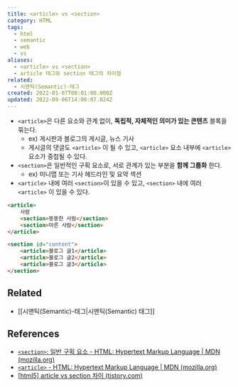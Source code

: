 ```yaml
---
title: <article> vs <section>
category: HTML
tags:
  - html
  - semantic
  - web
  - vs
aliases:
  - <article> vs <section>
  - article 태그와 section 태그의 차이점
related:
  - 시맨틱(Semantic)-태그
created: 2022-01-07T08:01:00.000Z
updated: 2022-09-06T14:00:07.024Z
---
```


<Metadata />

- `<article>`은 다른 요소와 관계 없이, **독립적, 자체적인 의미가 있는 콘텐츠** 블록을 묶는다.
  - ex) 게시판과 블로그의 게시글, 뉴스 기사
  - 게시글의 댓글도 `<article>` 이 될 수 있고, `<article>` 요소 내부에 `<article>` 요소가 중첩될 수 있다.
- `<section>`은 일반적인 구획 요소로, 서로 관계가 있는 부분을 **함께 그룹화** 한다.
  - ex) 미니맵 또는 기사 헤드라인 및 요약 섹션
- `<article>` 내에 여러 `<section>`이 있을 수 있고, `<section>` 내에 여러 `<article>` 이 있을 수 있다.

```html
<article>
	사람
	<section>뚱뚱한 사람</section>
	<section>마른 사람</section>
</article>

<section id="content">
	<article>블로그 글1</article>
	<article>블로그 글2</article>
	<article>블로그 글3</article>
</section>
```

## Related

- [[시맨틱(Semantic)-태그|시맨틱(Semantic) 태그]]

## References

- [`<section>`: 일반 구획 요소 - HTML: Hypertext Markup Language | MDN (mozilla.org)](https://developer.mozilla.org/ko/docs/Web/HTML/Element/section)
- [`<article>` - HTML: Hypertext Markup Language | MDN (mozilla.org)](https://developer.mozilla.org/ko/docs/Web/HTML/Element/article)
- [[html5] article vs section 차이 (tistory.com)](https://aboooks.tistory.com/346)
